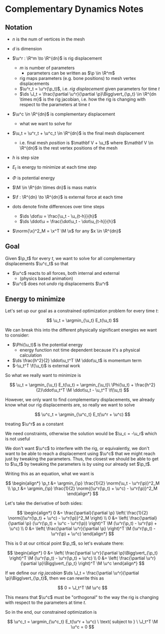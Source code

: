 # Complementary Dynamics Notes

$$
\newcommand{\ds}{\displaystyle}
\newcommand{\x}{\mathbf x}
\newcommand{\u}{\mathbf u}
\newcommand{\p}{\mathbf p}
\newcommand{\M}{\mathbf M}
\newcommand{\J}{\mathbf J}
\newcommand{\f}{\mathbf f}
\newcommand{\norm}[1]{\lVert #1 \rVert}
\DeclareMathOperator*{\argmin}{argmin}
$$

## Notation

- $n$ is the num of vertices in the mesh
- $d$ is dimension
- $\u^r : \R^m \to \R^{dn}$ is rig displacement
  - $m$ is number of parameters
    - parameters can be written as $\p \in \R^m$
  - rig maps parameters (e.g. bone positions) to mesh vertex displacements
  - $\u^r_t = \u^r(\p_t)$, i.e. *rig displacement* given parameters for time $t$
  - $\ds \J_t = \frac{\partial \u^r}{\partial \p}\Bigg\vert_{\p_t} \in \R^{dn \times m}$ is the rig jacobian, i.e. how the rig is changing with respect to the parameters at time $t$
- $\u^c \in \R^{dn}$ is complementary displacement
  - what we want to solve for
- $\u_t = \u^r_t + \u^c_t \in \R^{dn}$ is the final mesh displacement
  - i.e. final mesh *position* is $\mathbf V + \u_t$ where $\mathbf V \in \R^{dn}$ is the rest vertex positions of the mesh

- $h$ is step size
- $E_t$ is energy to minimize at each time step
- $\Phi$ is potential energy
- $\M \in \R^{dn \times dn}$ is mass matrix
- $\f : \R^{dn} \to \R^{dn}$ is external force at each time
- dots denote finite differences over time steps
  - $\ds \dot\u = \frac{\u_t - \u_{t-h}}{h}$
  - $\ds \ddot\u = \frac{\dot\u_t - \dot\u_{t-h}}{h}$

- $\norm{\x}^2_M = \x^T \M \x$ for any $x \in \R^{dn}$

## Goal

Given $\p_t$ for every $t$, we want to solve for all complementary displacements $\u^c_t$  so that

- $\u^c$ reacts to all forces, both internal and external
  - (physics based animation)
- $\u^c$ does not *undo* rig displacements $\u^r$

## Energy to minimize

Let's set up our goal as a constrained optimization problem for every time $t$:

$$
\u_t = \argmin_{\u_t} E_t(\u_t)
$$

We can break this into the different physically significant energies we want to consider:

- $\Phi(\u_t)$ is the potential energy
  - energy function not time dependent because it's a physical calculation
- $\ds \frac{h^2}{2} \ddot\u_t^T \M \ddot\u_t$ is momentum term
- $-\u_t^T \f(\u_t)$ is external work

So what we really want to minimize is

$$
\u_t = \argmin_{\u_t} E_t(\u_t) =  \argmin_{\u_t}\  \Phi(\u_t) + \frac{h^2}{2}\ddot\u_t^T \M \ddot\u_t - \u_t^T \f(\u_t)
$$

However, we only want to find complementary displacements, we already know what our rig displacements are, so really we want to solve

$$
\u^c_t = \argmin_{\u^c_t} E_t(\u^r + \u^c)
$$

treating $\u^r$ as a constant

We need constraints, otherwise the solution would be $\u_c = -\u_r$ which is not useful

We don't want $\u^c$ to interfere with the rig, or equivalently, we don't want to be able to reach a displacement using $\u^c$ that we might reach just by tweaking the parameters. Thus, the closest we should be able to get to $\u_t$ by tweaking the parameters is by using our already set $\p_t$.

Writing this as an equation, what we want is

$$
\begin{align*}
\p_t &= \argmin_{\p} \frac{1}{2} \norm{\u_t - \u^r(\p)}^2_M \\
\p_t &= \argmin_{\p} \frac{1}{2} \norm{(\u^r(\p_t) + \u^c) - \u^r(\p)}^2_M
\end{align*}
$$

Let's take the derivative of both sides:

$$
\begin{align*}
0 &= \frac{\partial}{\partial \p} \left( \frac{1}{2} \norm{(\u^r(\p_t) + \u^c) - \u^r(\p)}^2_M \right) \\
0 &= \left( \frac{\partial}{\partial \p} (\u^r(\p_t) + \u^c - \u^r(\p)) \right)^T \M (\u^r(\p_t) - \u^r(\p) + \u^c) \\
0 &= \left( \frac{\partial \u^r}{\partial \p} \right)^T \M (\u^r(\p_t) - \u^r(\p) + \u^c)
\end{align*}
$$

This is $0$ at our critical point $\p_t$, so let's evaluate there:

$$
\begin{align*}
0 &= \left( \frac{\partial \u^r}{\partial \p}\Bigg\vert_{\p_t} \right)^T \M (\u^r(\p_t) - \u^r(\p_t) + \u^c) \\
0 &= \left( \frac{\partial \u^r}{\partial \p}\Bigg\vert_{\p_t} \right)^T \M \u^c
\end{align*}
$$

If we define our *rig jacobian* $\ds \J_t = \frac{\partial \u^r}{\partial \p}\Bigg\vert_{\p_t}$, then we can rewrite this as

$$
0 = \J_t^T \M \u^c
$$

This means that $\u^c$ must be "orthogonal" to the way the rig is changing with respect to the parameters at time $t$.

So in the end, our constrained optimization is

$$
\u^c_t = \argmin_{\u^c_t} E_t(\u^r + \u^c) \ \text{ subject to } \ \J_t^T \M \u^c = 0
$$
